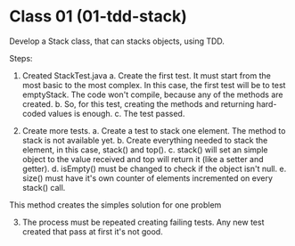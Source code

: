 # Class 01 (01-tdd-stack)

Develop a Stack class, that can stacks objects, using TDD.

Steps:
1. Created StackTest.java 
a. Create the first test. It must start from the most basic to the most complex. In this case, the first test will be to test emptyStack.
The code won't compile, because any of the methods are created.
b. So, for this test, creating the methods and returning hard-coded values is enough.
c. The test passed.

2. Create more tests.
a. Create a test to stack one element. The method to stack is not available yet.
b. Create everything needed to stack the element, in this case, stack() and top().
c. stack() will set an simple object to the value received and top will return it (like a setter and getter).
d. isEmpty() must be changed to check if the object isn't null. 
e. size() must have it's own counter of elements incremented on every stack() call.

This method creates the simples solution for one problem

3. The process must be repeated creating failing tests. Any new test created that pass at first it's not good.